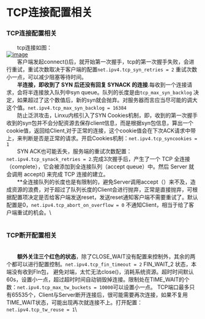 # TCP连接配置相关

### TCP连接配置相关

　　tcp连接如图：\
[<img src="https://user-images.githubusercontent.com/46308363/204945959-c5362f2e-3490-4e2f-9a20-761d0f14aec2.png" alt="image" data-size="original">](https://user-images.githubusercontent.com/46308363/204945959-c5362f2e-3490-4e2f-9a20-761d0f14aec2.png)\
　　客户端发起connect()后，就开始第一次握手，tcp的第一次握手失败，会进行重试，重试次数取决于客户端的配置`net.ipv4.tcp_syn_retries = 2` 重试次数小一点，可以减少阻塞等待时间。\
　　**半连接，即收到了 SYN 后还没有回复 SYNACK 的连接**.每收到一个连接请求，会将半连接放入队列中syn queue。队列的长度是由`tcp_max_syn_backlog` 决定，如果超过了这个数值后，新的syn就会抛弃。对服务器而言应当尽可能的调大这个值。`net.ipv4.tcp_max_syn_backlog = 16384`\
　　防止泛洪攻击，Linxu内核引入了SYN Cookies机制，即，收到的第一次握手收到的syn包并不会分配资源去保存client信息，而是根据syn包信息，算出一个cookie值，返回给Client,对于正常的连接，这个cookie值会在下次ACK请求中带上，来判断是否是正常的请求。开启Cookies机制：`net.ipv4.tcp_syncookies = 1`\
　　SYN ACK也可能丢失，服务端的重试次数配置：`net.ipv4.tcp_synack_retries = 2`.完成3次握手后，产生了一个 TCP 全连接（complete），它会被添加到全连接队列（accept queue）中。然后 Server 就会调用 accept() 来完成 TCP 连接的建立。\
　　\*\*全连接队列的长度也是有限制的，避免Server调用accept（）来不及，造成资源的浪费，对于超过了队列长度的Client会进行抛弃，正常是直接抛弃，可根据配置项决定是否给客户端发送reset，发送reset通知客户端不需要重试了。默认配置是0，`net.ipv4.tcp_abort_on_overflow = 0` 不通知Client，相当于给了客户端重试的机会。\


<figure><img src="https://user-images.githubusercontent.com/46308363/204949249-26783590-69e1-4960-8dde-f2f219a8278c.png" alt=""><figcaption></figcaption></figure>

### TCP断开配置相关

\
　　**额外关注三个红色的状态**，除了CLOSE\_WAIT没有配置来控制外，其余的两个都可以进行配置控制。`net.ipv4.tcp_fin_timeout = 2` FIN\_WAIT\_2 状态，本端没有收到FIn包， 避免对端，太忙无法close()，消耗系统资源。超时时间默认60s，设置小一点，超过超时时间自动销毁掉连接。限制处在TIME\_WAIT的个数：`net.ipv4.tcp_max_tw_buckets = 10000`可以设置小一点。 TCP端口最多只有65535个，Client与Server断开连接后，很可能需要再次连接，如果不复用TIME\_WAIT状态，可能出现再次就连接不上。打开配置：`net.ipv4.tcp_tw_reuse = 1`\


<figure><img src="https://user-images.githubusercontent.com/46308363/204952332-49d543d9-7f40-4ba2-9c57-743024e13484.png" alt=""><figcaption></figcaption></figure>

<figure><img src="https://user-images.githubusercontent.com/46308363/204949436-382d1d7e-713b-4d0b-8398-7f54e263cc69.png" alt=""><figcaption></figcaption></figure>

